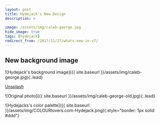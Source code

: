 ```yaml
---
layout: post
title: Hydejack's New Design
description: >
  
image: /assets/img/caleb-george.jpg
hide_image: true
tags: [hydejack]
redirect_from: /2017/11/17/whats-new-in-v7/
---
```


## New background image

![Hydejack's background image]({{ site.baseurl }}/assets/img/caleb-george.jpg){:.lead}

[Unsplash](https://unsplash.com/) 

![Original photo]({{ site.baseurl }}/assets/img/caleb-george-old.jpg){:.lead}

![Hydejacks's color palette]({{ site.baseurl }}/assets/img/COLOURlovers.com-Hydejack.png){:style="border: 1px solid #ddd"}
